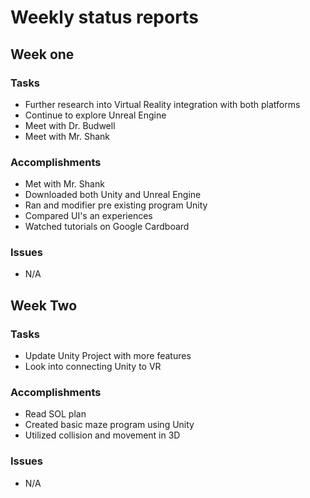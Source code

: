 # Weekly status reports

## Week one

### Tasks
- Further research into Virtual Reality integration with both platforms
- Continue to explore Unreal Engine
- Meet with Dr. Budwell
- Meet with Mr. Shank
### Accomplishments
- Met with Mr. Shank
- Downloaded both Unity and Unreal Engine
- Ran and modifier pre existing program Unity
- Compared UI's an experiences
- Watched tutorials on Google Cardboard
### Issues
- N/A

## Week Two

### Tasks
- Update Unity Project with more features
- Look into connecting Unity to VR
### Accomplishments
- Read SOL plan
- Created basic maze program using Unity
- Utilized collision and movement in 3D
### Issues
- N/A
